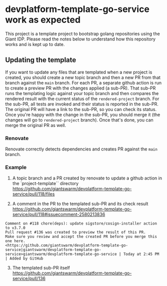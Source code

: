 # devplatform-template-go-service work as expected

This project is a template project to bootstrap golang repositories using the Giant IDP.
Please read the notes below to understand how this repository works and is kept up to date.

## Updating the template

If you want to update any files that are templated when a new project is created, you should
create a new topic branch and then a new PR from that branch against the `main` branch.
For each PR, a separate github action is run to create a preview PR with the changes applied (a sub-PR).
That sub-PR runs the templating logic against your topic branch and then compares the rendered result with
the current status of the `rendered-project` branch. For the sub-PR, all tests are invoked and their status is reported in the sub-PR. The original PR will have a link to the sub-PR, so you can check its status.
Once you're happy with the change in the sub-PR, you should merge it (the changes will go to `rendered-project`
branch). Once that's done, you can merge the original PR as well.

### Renovate

Renovate correctly detects dependencies and creates PR against the `main` branch.

### Example

1. A topic branch and a PR created by renovate to update a github action in the `project-template`` directory
   <https://github.com/giantswarm/devplatform-template-go-service/pull/118/files>

2. A comment in the PR to the templated sub-PR and its check result
   https://github.com/giantswarm/devplatform-template-go-service/pull/118#issuecomment-2580213836

```
Comment on #118 chore(deps): update sigstore/cosign-installer action to v3.7.0
Pull request #136 was created to preview the result of this PR.
Make sure you review and accept the created PR before you merge this one here.
<https://github.com/giantswarm/devplatform-template-go-service|giantswarm/devplatform-template-go-service>giantswarm/devplatform-template-go-service | Today at 2:45 PM | Added by GitHub
```

3. The templated sub-PR itself
   https://github.com/giantswarm/devplatform-template-go-service/pull/136
